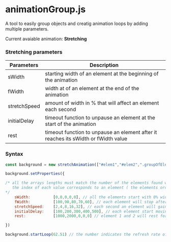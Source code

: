 # animationGroup.js

A tool to easily group objects and creatig animation loops by adding multiple parameters.

Current avaiable animation: **Stretching**

### Stretching parameters

| Parameters   | Description                                                                         |
|--------------|-------------------------------------------------------------------------------------|
| sWidth       |  starting width of an element at the beginning of the animation                     |
| fWidth       |  width at of an element at the end of the animation                                 |
| stretchSpeed |  amount of width in % that will affect an element each second                       |
| initialDelay |  timeout function to unpause an element at the start of the animation               |
| rest         |  timeout function to unpause an element after it reaches its sWidth or fWidth value |   

### Syntax

```javascript
const background = new stretchAnimation(["#elem1","#elem2",".groupOfElements"]);

background.setProperties({

/* all the arrays lengths must match the number of the elements found with their respective css queries.
   the index of each value corresponds to an element ( the elements order is created when making a new class )
*/
	sWidth:          [0,0,0,0,0], // all the elements start with 0% width property
	fWidth:          [100,90,80,70,60], // each element will stop after they reach their destination width in % and return to the sWidth
	stretchSpeed:    [2,4,8,16,32], // each second an element will gain additional width in %
	initialDelay:    [100,200,300,400,500], // each element start moving 100ms apart from each other
	rest:            [1000,2000,0,0,0] // element 1 and 2 will rest for 1s and 2s respectively after reaching their sWidth or fWidth

})

background.startLoop(62.51) // the number indicates the refresh rate of the animation

```
